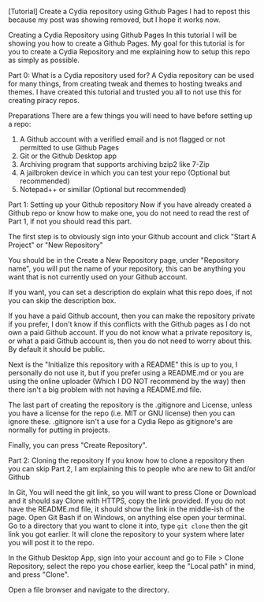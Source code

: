 [Tutorial] Create a Cydia repository using Github Pages
I had to repost this because my post was showing removed, but I hope it works now.

Creating a Cydia Repository using Github Pages
In this tutorial I will be showing you how to create a Github Pages. My goal for this tutorial is for you to create a Cydia Repository and me explaining how to setup this repo as simply as possible.

Part 0: What is a Cydia repository used for?
A Cydia repository can be used for many things, from creating tweak and themes to hosting tweaks and themes. I have created this tutorial and trusted you all to not use this for creating piracy repos.

Preparations
There are a few things you will need to have before setting up a repo:
1) A Github account with a verified email and is not flagged or not permitted to use Github Pages
2) Git or the Github Desktop app
3) Archiving program that supports archiving bzip2 like 7-Zip
4) A jailbroken device in which you can test your repo (Optional but recommended)
5) Notepad++ or simillar (Optional but recommended)

Part 1: Setting up your Github repository
Now if you have already created a Github repo or know how to make one, you do not need to read the rest of Part 1, if not you should read this part.

The first step is to obviously sign into your Github account and click "Start A Project" or "New Repository"

You should be in the Create a New Repository page, under "Repository name", you will put the name of your repository, this can be anything you want that is not currently used on your Github account.

If you want, you can set a description do explain what this repo does, if not you can skip the description box.

If you have a paid Github account, then you can make the repository private if you prefer, I don't know if this conflicts with the Github pages as I do not own a paid Github account. If you do not know what a private repository is, or what a paid Github account is, then you do not need to worry about this. By default it should be public.

Next is the "Initialize this repository with a README" this is up to you, I personally do not use it, but if you prefer using a README.md or you are using the online uploader (Which I DO NOT recommend by the way) then there isn't a big problem with not having a README.md file.

The last part of creating the repository is the .gitignore and License, unless you have a license for the repo (i.e. MIT or GNU license) then you can ignore these. .gitignore isn't a use for a Cydia Repo as gitignore's are normally for putting in projects.

Finally, you can press "Create Repository".

Part 2: Cloning the repository
If you know how to clone a repository then you can skip Part 2, I am explaining this to people who are new to Git and/or Github

In Git, You will need the git link, so you will want to press Clone or Download and it should say Clone with HTTPS, copy the link provided. If you do not have the README.md file, it should show the link in the middle-ish of the page. Open Git Bash if on Windows, on anything else open your terminal. Go to a directory that you want to clone it into, type `git clone` then the git link you got earlier. It will clone the repository to your system where later you will post it to the repo.

In the Github Desktop App, sign into your account and go to File > Clone Repository, select the repo you chose earlier, keep the "Local path" in mind, and press "Clone".

Open a file browser and navigate to the directory.
